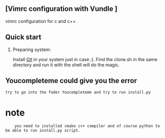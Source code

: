 ## [Vimrc configuration with Vundle ]


vimrc configuration for c and c++

## Quick start 

1. Preparing system:

    Install [Git] in your system just in case ;). Find the clone.sh in the same directory and run it with the shell will do the magic.
    

[Vundle]: https://github.com/VundleVim/Vundle.vim
[Git]: https://git-scm.com/
[fizzcolorscheme]: https://github.com/flazz/
[youcompleteme]: https://github.com/Valloric/YouCompleteMe.git
[easymotion]: https://github.com/easymotion/vim-easymotion.git
[indent-object]: https://github.com/michaeljsmith/vim-indent-object.git
[cvim]: https://github.com/vim-scripts/c.vim.git
[airline]: https://github.com/vim-airline/vim-airline.git
[airline-themes]: https://github.com/vim-airline/vim-airline-themes.git
[fugitive]: https://github.com/tpope/vim-fugitive.git
[gitgutter]: https://github.com/airblade/vim-gitgutter.git
[ctrlp]: https://github.com/kien/ctrlp.vim.git
[orgmode]: https://github.com/jceb/vim-orgmode

## Youcompleteme could give you the error 
    try to go into the foder Youcompleteme and try to run install.py 
   # note 
        you need to installed cmake c++ compiler and of course python to be able to run install.py script.
